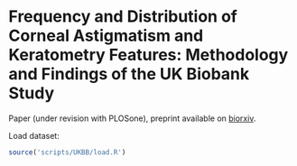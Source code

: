 # Frequency and Distribution of Corneal Astigmatism and Keratometry Features: Methodology and Findings of the UK Biobank Study

Paper (under revision with PLOSone), preprint available on [biorxiv](https://www.biorxiv.org/content/10.1101/654236v1).

Load dataset:
```R
source('scripts/UKBB/load.R')
```
